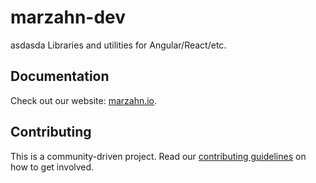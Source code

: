 # marzahn-dev
asdasda
Libraries and utilities for Angular/React/etc.

## Documentation

Check out our website: [marzahn.io](https://marzahn.io).

## Contributing

This is a community-driven project. Read our [contributing guidelines](./CONTRIBUTING.md) on how to get involved.
